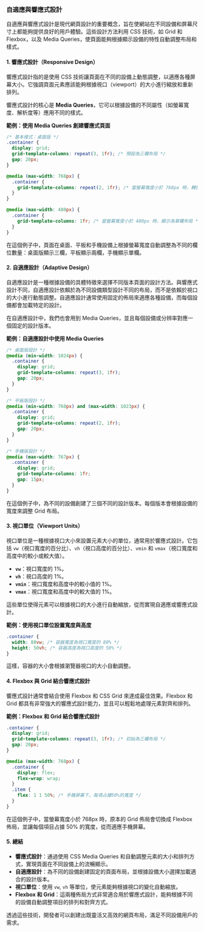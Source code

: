 ### **自適應與響應式設計**

自適應與響應式設計是現代網頁設計的重要概念，旨在使網站在不同設備和屏幕尺寸上都能夠提供良好的用戶體驗。這些設計方法利用 CSS 技術，如 Grid 和 Flexbox，以及 Media Queries，使頁面能夠根據顯示設備的特性自動調整布局和樣式。

#### 1. **響應式設計（Responsive Design）**

響應式設計指的是使用 CSS 技術讓頁面在不同的設備上動態調整，以適應各種屏幕大小。它強調頁面元素應該能夠根據視口（viewport）的大小進行縮放和重新排列。

響應式設計的核心是 **Media Queries**，它可以根據設備的不同屬性（如螢幕寬度、解析度等）應用不同的樣式。

**範例：使用 Media Queries 創建響應式頁面**

```css
/* 基本樣式：桌面版 */
.container {
  display: grid;
  grid-template-columns: repeat(3, 1fr); /* 預設為三欄布局 */
  gap: 20px;
}

@media (max-width: 768px) {
  .container {
    grid-template-columns: repeat(2, 1fr); /* 當螢幕寬度小於 768px 時，轉換為兩欄布局 */
  }
}

@media (max-width: 480px) {
  .container {
    grid-template-columns: 1fr; /* 當螢幕寬度小於 480px 時，顯示為單欄布局 */
  }
}
```

在這個例子中，頁面在桌面、平板和手機設備上根據螢幕寬度自動調整為不同的欄位數量：桌面版顯示三欄，平板顯示兩欄，手機顯示單欄。

#### 2. **自適應設計（Adaptive Design）**

自適應設計是一種根據設備的具體特徵來選擇不同版本頁面的設計方法。與響應式設計不同，自適應設計依賴於為不同設備類型設計不同的布局，而不是依賴於視口的大小進行動態調整。自適應設計通常使用固定的佈局來適應各種設備，而每個設備都會加載特定的設計。

在自適應設計中，我們也會用到 Media Queries，並且每個設備或分辨率對應一個固定的設計版本。

**範例：自適應設計中使用 Media Queries**

```css
/* 桌面版設計 */
@media (min-width: 1024px) {
  .container {
    display: grid;
    grid-template-columns: repeat(3, 1fr);
    gap: 20px;
  }
}

/* 平板版設計 */
@media (min-width: 768px) and (max-width: 1023px) {
  .container {
    display: grid;
    grid-template-columns: repeat(2, 1fr);
    gap: 20px;
  }
}

/* 手機版設計 */
@media (max-width: 767px) {
  .container {
    display: grid;
    grid-template-columns: 1fr;
    gap: 15px;
  }
}
```

在這個例子中，為不同的設備創建了三個不同的設計版本。每個版本會根據設備的寬度來調整 Grid 布局。

#### 3. **視口單位（Viewport Units）**

視口單位是一種根據視口大小來設置元素大小的單位，通常用於響應式設計。它包括 `vw`（視口寬度的百分比）、`vh`（視口高度的百分比）、`vmin` 和 `vmax`（視口寬度和高度中的較小或較大值）。

- **`vw`**：視口寬度的 1%。
- **`vh`**：視口高度的 1%。
- **`vmin`**：視口寬度和高度中的較小值的 1%。
- **`vmax`**：視口寬度和高度中的較大值的 1%。

這些單位使得元素可以根據視口的大小進行自動縮放，從而實現自適應或響應式設計。

**範例：使用視口單位設置寬度與高度**

```css
.container {
  width: 80vw; /* 容器寬度為視口寬度的 80% */
  height: 50vh; /* 容器高度為視口高度的 50% */
}
```

這樣，容器的大小會根據瀏覽器視口的大小自動調整。

#### 4. **Flexbox 與 Grid 結合響應式設計**

響應式設計通常會結合使用 Flexbox 和 CSS Grid 來達成最佳效果。Flexbox 和 Grid 都具有非常強大的響應式設計能力，並且可以輕鬆地處理元素對齊和排列。

**範例：Flexbox 和 Grid 結合響應式設計**

```css
.container {
  display: grid;
  grid-template-columns: repeat(3, 1fr); /* 初始為三欄布局 */
  gap: 20px;
}

@media (max-width: 768px) {
  .container {
    display: flex;
    flex-wrap: wrap;
  }
  .item {
    flex: 1 1 50%; /* 手機屏幕下，每項占據50%的寬度 */
  }
}
```

在這個例子中，當螢幕寬度小於 768px 時，原本的 Grid 佈局會切換成 Flexbox 佈局，並讓每個項目占據 50% 的寬度，從而適應手機屏幕。

#### 5. **總結**

- **響應式設計**：通過使用 CSS Media Queries 和自動調整元素的大小和排列方式，實現頁面在不同設備上的流暢顯示。
- **自適應設計**：為不同的設備創建固定的頁面布局，並根據設備大小選擇加載適合的設計版本。
- **視口單位**：使用 `vw`, `vh` 等單位，使元素能夠根據視口的變化自動縮放。
- **Flexbox 和 Grid**：這兩種佈局方式非常適合用於響應式設計，能夠根據不同的設備自動調整項目的排列和對齊方式。

透過這些技術，開發者可以創建出既靈活又高效的網頁布局，滿足不同設備用戶的需求。